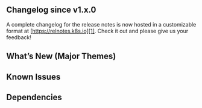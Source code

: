 <!-- TODO: change the previous version number -->

## Changelog since v1.x.0

A complete changelog for the release notes is now hosted in a customizable
format at [https://relnotes.k8s.io][1]. Check it out and please give us your
feedback!

<!-- TODO: change the version number -->

[1]: https://relnotes.k8s.io/?releaseVersions=1.x.0

## What’s New (Major Themes)

<!-- Add themes from Comms Blog here -->

## Known Issues

<!-- Add issues from known issues bucket (known-issues-bucket.md) here -->

<!-- Insert the generated release notes here. Usually they look like:
## Urgent Upgrade Notes
### (No, really, you MUST read this before you upgrade)
## Changes by Kind
### Deprecation
### API Change
### Feature
### Design
### Documentation
### Failing Test
### Other (Bug, Cleanup or Flake)
-->

## Dependencies

<!-- Add here -->
